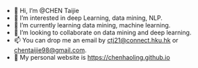 - 👋 Hi, I’m @CHEN Taijie
- 👀 I’m interested in deep Learning, data mining, NLP.
- 🌱 I’m currently learning data mining, machine learning.
- 💞️ I’m looking to collaborate on data mining and deep learning.
- 📫 You can drop me an email by ctj21@connect.hku.hk or chentaijie98@gmail.com.
- 👀 My personal website is https://chenhaoling.github.io
